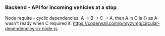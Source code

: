 ### Backend - API for incoming vehicles at a stop

Node require - cyclic dependencies. A -> B -> C -> A, then A in C is {} as A wasn't ready when C required it.
https://coderwall.com/p/myzvmg/circular-dependencies-in-node-js
